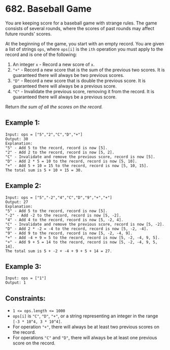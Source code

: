 # 682. Baseball Game

You are keeping score for a baseball game with strange rules. The game consists of several rounds, where the scores of past rounds may affect future rounds' scores.

At the beginning of the game, you start with an empty record. You are given a list of strings `ops`, where `ops[i]` is the `ith` operation you must apply to the record and is one of the following:

1. An integer `x` - Record a new score of `x`.
2. `"+"` - Record a new score that is the sum of the previous two scores. It is guaranteed there will always be two previous scores.
3. `"D"` - Record a new score that is double the previous score. It is guaranteed there will always be a previous score.
4. `"C"` - Invalidate the previous score, removing it from the record. It is guaranteed there will always be a previous score.  
  
Return *the sum of all the scores on the record.*

## **Example 1:**  

    Input: ops = ["5","2","C","D","+"]
    Output: 30
    Explanation:
    "5" - Add 5 to the record, record is now [5].
    "2" - Add 2 to the record, record is now [5, 2].
    "C" - Invalidate and remove the previous score, record is now [5].
    "D" - Add 2 * 5 = 10 to the record, record is now [5, 10].
    "+" - Add 5 + 10 = 15 to the record, record is now [5, 10, 15].
    The total sum is 5 + 10 + 15 = 30.

## **Example 2:**  

    Input: ops = ["5","-2","4","C","D","9","+","+"]
    Output: 27
    Explanation:
    "5" - Add 5 to the record, record is now [5].
    "-2" - Add -2 to the record, record is now [5, -2].
    "4" - Add 4 to the record, record is now [5, -2, 4].
    "C" - Invalidate and remove the previous score, record is now [5, -2].
    "D" - Add 2 * -2 = -4 to the record, record is now [5, -2, -4].
    "9" - Add 9 to the record, record is now [5, -2, -4, 9].
    "+" - Add -4 + 9 = 5 to the record, record is now [5, -2, -4, 9, 5].
    "+" - Add 9 + 5 = 14 to the record, record is now [5, -2, -4, 9, 5, 14].
    The total sum is 5 + -2 + -4 + 9 + 5 + 14 = 27.

## **Example 3:**  

    Input: ops = ["1"]
    Output: 1  

## **Constraints:**

* `1 <= ops.length <= 1000`
* `ops[i]` is `"C"`, `"D"`, `"+"`, or a string representing an integer in the range `[-3 * 10^4, 3 * 10^4]`.
* For operation `"+"`, there will always be at least two previous scores on the record.
* For operations `"C"` and `"D"`, there will always be at least one previous score on the record.

